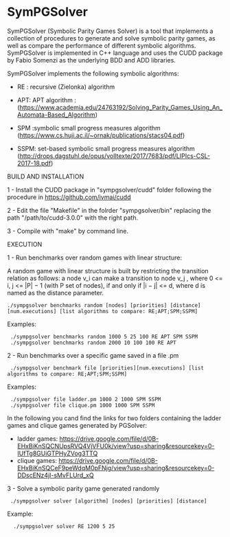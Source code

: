 # SymPGSolver


SymPGSolver (Symbolic Parity Games Solver) is a tool that  implements a collection of procedures to generate and 
solve symbolic parity games, as well as compare the performance of different symbolic algorithms.
SymPGSolver is implemented in C++ language and uses the CUDD package by Fabio Somenzi as the underlying BDD and ADD libraries.

SymPGSolver implements the following symbolic algorithms:

- RE : recursive (Zielonka) algorithm 

- APT: APT algorithm : (https://www.academia.edu/24763192/Solving_Parity_Games_Using_An_Automata-Based_Algorithm) 

- SPM :symbolic small progress measures algorithm (https://www.cs.huji.ac.il/~ornak/publications/stacs04.pdf)

- SSPM: set-based symbolic small progress measures algorithm (http://drops.dagstuhl.de/opus/volltexte/2017/7683/pdf/LIPIcs-CSL-2017-18.pdf)

BUILD AND INSTALLATION


 1 - Install the CUDD package in "sympgsolver/cudd" folder following the procedure in https://github.com/ivmai/cudd

 2 - Edit the file "Makefile" in the folrder "sympgsolver/bin" replacing the path "/path/to/cudd-3.0.0" with the right path.

 3 - Compile with "make" by command line.

EXECUTION

1 - Run benchmarks over random games with linear structure:

A random game with linear structure is built by restricting the transition relation as follows: a node v_i can make a transition to node v_j , where 0 <= i, j <= |P| − 1 (with P set of nodes), if and only if |i − j| <= d, where d is named as the distance parameter.

    ./sympgsolver benchmarks random [nodes] [priorities] [distance] [num.executions] [list algorithms to compare: RE;APT;SPM;SSPM]
   
 Examples:
    
     ./sympgsolver benchmarks random 1000 5 25 100 RE APT SPM SSPM
     ./sympgsolver benchmarks random 2000 10 100 100 RE APT

2 - Run benchmarks over a specific game saved in a file .pm

     ./sympgsolver benchmark file [priorities][num.executions] [list algorithms to compare: RE;APT;SPM;SSPM]
    
 Examples:
 
     ./sympgsolver file ladder.pm 1000 2 1000 SPM SSPM
     ./sympgsolver file clique.pm 1000 1000 SPM SSPM
     
  In the following you cand find the links for two folders containing the ladder games and clique games generated by PGSolver:
  - ladder games: https://drive.google.com/file/d/0B-EHxBiKnSQCNUpsRVQ4VjVFU0k/view?usp=sharing&resourcekey=0-IUfTg8GUiGTPHyZVog3TTQ
  - clique games: https://drive.google.com/file/d/0B-EHxBiKnSQCeF9peWdqM0pFNjg/view?usp=sharing&resourcekey=0-DDscENz4jI-sMvFLUrd_xQ
     
3 - Solve a symbolic parity game generated randomly 

     ./sympgsolver solver [algorithm] [nodes] [priorities] [distance] 
     
  Example:
  
      ./sympgsolver solver RE 1200 5 25  
    

    





